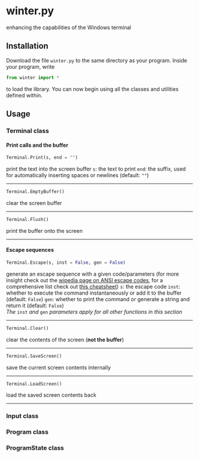 # winter.py
enhancing the capabilities of the Windows terminal

## Installation
Download the file `winter.py` to the same directory as your program. Inside your program, write
```python
from winter import *
```
to load the library. You can now begin using all the classes and utilities defined within.

## Usage

### Terminal class

#### Print calls and the buffer

```python
Terminal.Print(s, end = "")
```
print the text into the screen buffer
`s`: the text to print
`end`: the suffix, used for automatically inserting spaces or newlines (default: `""`)
<hr>

```python
Terminal.EmptyBuffer()
```
clear the screen buffer
<hr>

```python
Terminal.Flush()
```
print the buffer onto the screen
<hr>

#### Escape sequences

```python
Terminal.Escape(s, inst = False, gen = False)
```
generate an escape sequence with a given code/parameters (for more insight check out the [wipedia page on ANSI escape codes](https://en.wikipedia.org/wiki/ANSI_escape_code), for a comprehensive list check out [this cheatsheet](https://gist.github.com/fnky/458719343aabd01cfb17a3a4f7296797))
`s`: the escape code
`inst`: whether to execute the command instantaneously or add it to the buffer (default: `False`)
`gen`: whether to print the command or generate a string and return it (default: `False`)
<br>
*The* `inst` *and* `gen` *parameters apply for all other functions in this section*
<hr>

```python
Terminal.Clear()
```
clear the contents of the screen (**not the buffer**)
<hr>

```python
Terminal.SaveScreen()
```
save the current screen contents internally
<hr>

```python
Terminal.LoadScreen()
```
load the saved screen contents back
<hr>

### Input class

### Program class

### ProgramState class

